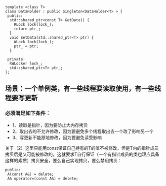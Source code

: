 ```
template <class T>
class DataHolder : public Singleton<DataHolder<T> > {
 public:
  std::shared_ptr<const T> GetData() {
    RLock lock(lock_);
    return ptr_;
  }
  void SetData(std::shared_ptr<T> ptr) {
    WLock lock(lock_);
    ptr_ = ptr;
  }

 private:
  RWLocker lock_;
  std::shared_ptr<T> ptr_;
};
```
## 场景：一个单例类，有一些线程要读取使用，有一些线程要写更新
### 必须满足如下条件：
- 1、读取是指针，因为要防止大内存拷贝
- 2、取出去的不允许修改，因为要避免多个线程取出去一个改了影响另一个
- 3、写更新不能原地修改，因为要避免读受影响

关于（2）这里只能用const保证自己持有的T的值不被修改，但是T内的指针成员拷贝后是又可能被修改的，这就要求T自行保证（一个有指针成员的类也理应具备这样的素质）拷贝安全，要么自己实现拷贝，要么禁用拷贝：
```
public:
 A(const A&) = delete;
 A& operator=(const A&) = delete;
```

